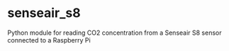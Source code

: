 # senseair_s8
Python module for reading CO2 concentration from a Senseair S8 sensor connected to a Raspberry Pi
